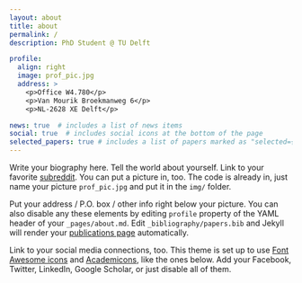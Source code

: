 ```yaml
--- 
layout: about
title: about
permalink: /
description: PhD Student @ TU Delft

profile:
  align: right
  image: prof_pic.jpg
  address: >
    <p>Office W4.780</p>
    <p>Van Mourik Broekmanweg 6</p>
    <p>NL-2628 XE Delft</p>

news: true  # includes a list of news items
social: true  # includes social icons at the bottom of the page
selected_papers: true # includes a list of papers marked as "selected={true}"
---
```


Write your biography here. Tell the world about yourself. Link to your favorite [subreddit](http://reddit.com). You can put a picture in, too. The code is already in, just name your picture `prof_pic.jpg` and put it in the `img/` folder.

Put your address / P.O. box / other info right below your picture. You can also disable any these elements by editing `profile` property of the YAML header of your `_pages/about.md`. Edit `_bibliography/papers.bib` and Jekyll will render your [publications page](/al-folio/publications/) automatically.

Link to your social media connections, too. This theme is set up to use [Font Awesome icons](http://fortawesome.github.io/Font-Awesome/) and [Academicons](https://jpswalsh.github.io/academicons/), like the ones below. Add your Facebook, Twitter, LinkedIn, Google Scholar, or just disable all of them.
